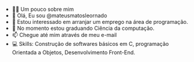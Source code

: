 - 🧑🏻 Um pouco sobre mim
- 👋 Olá, Eu sou @mateusmatosleornado
- 👀 Estou interessado em arranjar um emprego na área de programação.
- 🌱 No momento estou graduando Ciência da computação.
- 📫 Chegue até mim através de meu e-mail 
- 💻 Skills: Construção de softwares básicos em C, programação Orientada a Objetos, Desenvolvimento Front-End.



